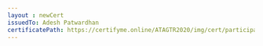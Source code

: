 ```yaml
--- 
layout : newCert 
issuedTo: Adesh Patwardhan 
certificatePath: https://certifyme.online/ATAGTR2020/img/cert/participant/AdeshPatwardhan_308a6.png
--- 
```

